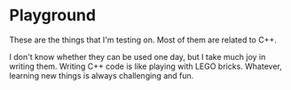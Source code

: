 # Playground

These are the things that I'm testing on. Most of them are related to C++.

I don't know whether they can be used one day, but I take much joy in writing them. Writing C++ code is like playing with LEGO bricks. Whatever, learning new things is always challenging and fun. 

